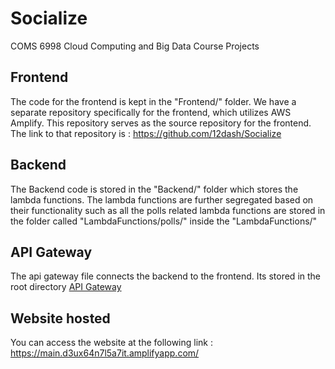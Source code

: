 # Socialize
COMS 6998 Cloud Computing and Big Data Course Projects

## Frontend
The code for the frontend is kept in the "Frontend/" folder. We have a separate repository specifically for the frontend, which utilizes AWS Amplify. This repository serves as the source repository for the frontend.
The link to that repository is : https://github.com/12dash/Socialize

## Backend
The Backend code is stored in the "Backend/" folder which stores the lambda functions.
The lambda functions are further segregated based on their functionality such as all the polls related lambda functions are stored in the folder called "LambdaFunctions/polls/" inside the "LambdaFunctions/"

## API Gateway
The api gateway file connects the backend to the frontend. Its stored in the root directory [API Gateway](socialize-apigateway.yml)

## Website hosted
You can access the website at the following link : https://main.d3ux64n7l5a7it.amplifyapp.com/
